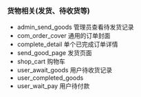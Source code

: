 ### 货物相关(发货、待收货等)

- admin_send_goods 管理员查看待发货记录
- com_order_cover 通用的订单封面
- complete_detail 单个已完成订单详情
- send_good_page 发货页面
- shop_cart 购物车
- user_await_goods 用户待收货记录
- user_completed_goods
- user_wait_pay 用户待付款